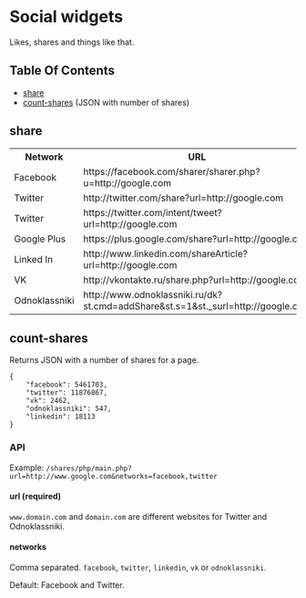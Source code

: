 # Social widgets

Likes, shares and things like that.



## Table Of Contents

* [share](#share)
* [count-shares](#count-shares) (JSON with number of shares)



<a name='share'></a>
## share

<table>
  <tr>
    <th>Network</th>
    <th>URL</th>
    <th>Documentation</th>
  </tr>
  <tr>
    <td>Facebook</td>
    <td>https://facebook.com/sharer/sharer.php?u=http://google.com</td>
    <td></td>
  </tr>
  <tr>
    <td>Twitter</td>
    <td>http://twitter.com/share?url=http://google.com</td>
    <td></td>
  </tr>
  <tr>
    <td>Twitter</td>
    <td>https://twitter.com/intent/tweet?url=http://google.com</td>
    <td></td>
  </tr>
  <tr>
    <td>Google Plus</td>
    <td>https://plus.google.com/share?url=http://google.com</td>
    <td>
      <a href="https://developers.google.com/+/plugins/share/#sharelink">link</a>
    </td>
  </tr>
  <tr>
    <td>Linked In</td>
    <td>http://www.linkedin.com/shareArticle?url=http://google.com</td>
    <td>
      <a href="https://developer.linkedin.com/documents/share-linkedin">link</a>
    </td>
  </tr>
  <tr>
    <td>VK</td>
    <td>http://vkontakte.ru/share.php?url=http://google.com</td>
    <td>
      <a href="http://vk.com/developers.php?oid=-17680044&p=Share">link</a>
    </td>
  </tr>
  <tr>
    <td>Odnoklassniki</td>
    <td>http://www.odnoklassniki.ru/dk?st.cmd=addShare&st.s=1&st._surl=http://google.com</td>
    <td></td>
  </tr>
</table>



<a name='count-shares'></a>
## count-shares

Returns JSON with a number of shares for a page.

```
{
    "facebook": 5461703,
    "twitter": 11876867,
    "vk": 2462,
    "odnoklassniki": 547,
    "linkedin": 18113
}
```


### API

Example: `/shares/php/main.php?url=http://www.google.com&networks=facebook,twitter`

#### url (required)

`www.domain.com` and `domain.com` are different websites for Twitter and Odnoklassniki.

#### networks

Comma separated. `facebook`, `twitter`, `linkedin`, `vk` or `odnoklassniki`.

Default: Facebook and Twitter.
